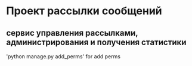 # Проект рассылки сообщений
## сервис управления рассылками, администрирования и получения статистики

'python manage.py add_perms' for add perms